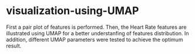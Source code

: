 # visualization-using-UMAP
First a pair plot of features is performed.
Then, the Heart Rate features are illustrated using UMAP for a better understanfing of features distribution.
In addition, different UMAP parameters were tested to achieve the optimum result.
